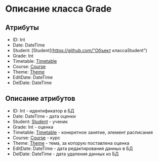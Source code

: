 # Описание класса Grade

## Атрибуты

- ID: Int
- Date:	DateTime	 
- Student:  [Student](https://github.com/"Объект классаStudent")
- Grade: Int	
- Timetable:  [Timetable](https://github.com/ "Объект класса Timetable")
- Course: [Course](https://github.com/ "Объект класса Course")
- Theme:  [Theme](https://github.com/ "Объект класса Theme")
- EditDate: DateTime
- DelDate: DateTime


## Описание атрибутов

- ID: Int - идентификатор в БД
- Date:	DateTime	 - дата оценки
- Student:  [Student](https://github.com/ "Объект класса Student") - ученик
- Grade: Int - оценка	
- Timetable:  [Timetable](https://github.com/ "Объект класса Timetable") - конкретное занятие, элемент расписания
- Course: [Course](https://github.com/ "Объект класса Course") - курс
- Theme:  [Theme](https://github.com/ "Объект класса Theme") - тема, за которую поставлена оценка
- EditDate: DateTime - дата редактирования данных в БД
- DelDate: DateTime - дата удаления данных из БД